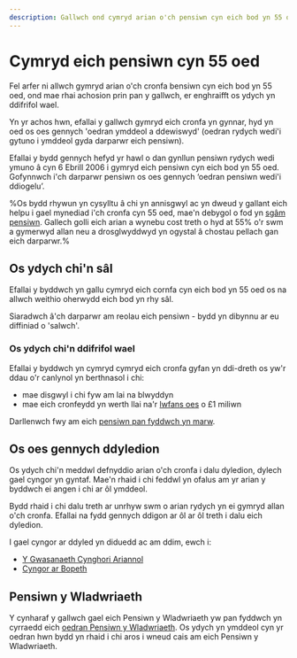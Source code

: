```yaml
---
description: Gallwch ond cymryd arian o'ch pensiwn cyn eich bod yn 55 oed mewn achosion prin, er enghraifft os ydych yn ddifrifol wael. 
---
```


# Cymryd eich pensiwn cyn 55 oed

Fel arfer ni allwch gymryd arian o'ch cronfa bensiwn cyn eich bod yn 55 oed, ond mae rhai achosion prin pan y gallwch, er enghraifft os ydych yn ddifrifol wael. 

Yn yr achos hwn, efallai y gallwch gymryd eich cronfa yn gynnar, hyd yn oed os oes gennych 'oedran ymddeol a ddewiswyd' (oedran rydych wedi'i gytuno i ymddeol gyda darparwr eich pensiwn).

Efallai y bydd gennych hefyd yr hawl o dan gynllun pensiwn rydych wedi ymuno â cyn 6 Ebrill 2006 i gymryd eich pensiwn cyn eich bod yn 55 oed. Gofynnwch i'ch darparwr pensiwn os oes gennych ‘oedran pensiwn wedi'i ddiogelu’.

%Os bydd rhywun yn cysylltu â chi yn annisgwyl ac yn dweud y gallant eich helpu i gael mynediad i'ch cronfa cyn 55 oed, mae'n debygol o fod yn [sgâm pensiwn](/scams). Gallech golli eich arian a wynebu cost treth o hyd at 55% o'r swm a gymerwyd allan neu a drosglwyddwyd yn ogystal â chostau pellach gan eich darparwr.%

## Os ydych chi'n sâl

Efallai y byddwch yn gallu cymryd eich cornfa cyn eich bod yn 55 oed os na allwch weithio oherwydd eich bod yn rhy sâl.

Siaradwch â'ch darparwr am reolau eich pensiwn - bydd yn dibynnu ar eu diffiniad o 'salwch'.

### Os ydych chi'n ddifrifol wael

Efallai y byddwch yn cymryd cymryd eich cronfa gyfan yn ddi-dreth os yw'r ddau o'r canlynol yn berthnasol i chi:

- mae disgwyl i chi fyw am lai na blwyddyn
- mae eich cronfeydd yn werth llai na'r [lwfans oes](https://www.gov.uk/tax-on-your-private-pension/lifetime-allowance) o £1 miliwn

Darllenwch fwy am eich [pensiwn pan fyddwch yn marw](/when-you-die).

## Os oes gennych ddyledion

Os ydych chi'n meddwl defnyddio arian o'ch cronfa i dalu dyledion, dylech gael cyngor yn gyntaf. Mae'n rhaid i chi feddwl yn ofalus am yr arian y byddwch ei angen i chi ar ôl ymddeol.

Bydd rhaid i chi dalu treth ar unrhyw swm o arian rydych yn ei gymryd allan o'ch cronfa. Efallai na fydd gennych ddigon ar ôl ar ôl treth i dalu eich dyledion.

I gael cyngor ar ddyled yn diduedd ac am ddim, ewch i:

- [Y Gwasanaeth Cynghori Ariannol](https://www.moneyadviceservice.org.uk/en/categories/debt-and-borrowing)
- [Cyngor ar Bopeth](https://www.citizensadvice.org.uk/debt-and-money/help-with-debt/)

## Pensiwn y Wladwriaeth

Y cynharaf y gallwch gael eich Pensiwn y Wladwriaeth yw pan fyddwch yn cyrraedd eich [oedran Pensiwn y Wladwriaeth](https://www.gov.uk/calculate-state-pension/y/age). 
Os ydych yn ymddeol cyn yr oedran hwn bydd yn rhaid i chi aros i wneud cais am eich Pensiwn y Wladwriaeth.

